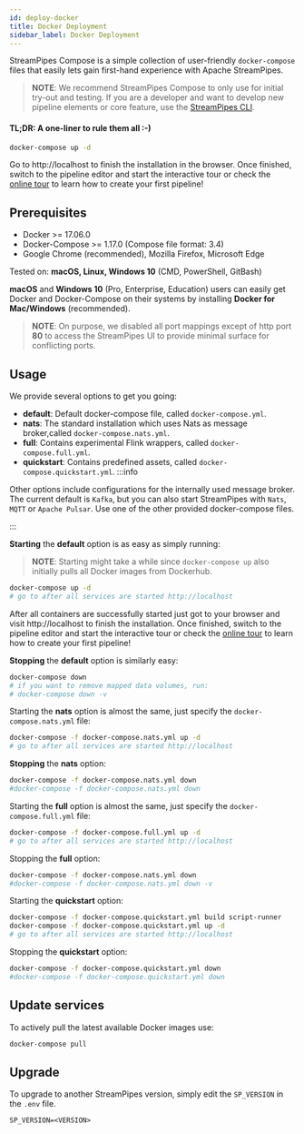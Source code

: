 ```yaml
---
id: deploy-docker
title: Docker Deployment
sidebar_label: Docker Deployment
---
```


StreamPipes Compose is a simple collection of user-friendly `docker-compose` files that easily lets gain first-hand experience with Apache StreamPipes.

> **NOTE**: We recommend StreamPipes Compose to only use for initial try-out and testing. If you are a developer and
> want to develop new pipeline elements or core feature, use the [StreamPipes CLI](06_extend-cli.md).

#### TL;DR: A one-liner to rule them all :-)

```bash
docker-compose up -d
```
Go to http://localhost to finish the installation in the browser. Once finished, switch to the pipeline editor and start the interactive tour or check the [online tour](https://streampipes.apache.org/docs/docs/user-guide-tour/) to learn how to create your first pipeline!

## Prerequisites
* Docker >= 17.06.0
* Docker-Compose >= 1.17.0 (Compose file format: 3.4)
* Google Chrome (recommended), Mozilla Firefox, Microsoft Edge

Tested on: **macOS, Linux, Windows 10** (CMD, PowerShell, GitBash)

**macOS** and **Windows 10** (Pro, Enterprise, Education) users can easily get Docker and Docker-Compose on their systems by installing **Docker for Mac/Windows** (recommended).

> **NOTE**: On purpose, we disabled all port mappings except of http port **80** to access the StreamPipes UI to provide minimal surface for conflicting ports.

## Usage
We provide several options to get you going:

- **default**: Default docker-compose file, called `docker-compose.yml`.
- **nats**: The standard installation which uses Nats as message broker,called `docker-compose.nats.yml`.
- **full**: Contains experimental Flink wrappers, called `docker-compose.full.yml`.
- **quickstart**: Contains predefined assets, called `docker-compose.quickstart.yml`.
:::info

Other options include configurations for the internally used message broker. The current default is `Kafka`, but you can also start StreamPipes with `Nats`, `MQTT` or `Apache Pulsar`.
Use one of the other provided docker-compose files.

:::

**Starting** the **default** option is as easy as simply running:
> **NOTE**: Starting might take a while since `docker-compose up` also initially pulls all Docker images from Dockerhub.

```bash
docker-compose up -d
# go to after all services are started http://localhost
```
After all containers are successfully started just got to your browser and visit http://localhost to finish the installation. Once finished, switch to the pipeline editor and start the interactive tour or check the [online tour](https://streampipes.apache.org/docs/docs/user-guide-tour/) to learn how to create your first pipeline!

**Stopping** the **default** option is similarly easy:
```bash
docker-compose down
# if you want to remove mapped data volumes, run:
# docker-compose down -v
```

Starting the **nats** option is almost the same, just specify the `docker-compose.nats.yml` file:
```bash
docker-compose -f docker-compose.nats.yml up -d
# go to after all services are started http://localhost
```
**Stopping** the **nats** option:
```bash
docker-compose -f docker-compose.nats.yml down
#docker-compose -f docker-compose.nats.yml down
```


Starting the **full** option is almost the same, just specify the `docker-compose.full.yml` file:
```bash
docker-compose -f docker-compose.full.yml up -d
# go to after all services are started http://localhost
```
Stopping the **full** option:
```bash
docker-compose -f docker-compose.nats.yml down
#docker-compose -f docker-compose.nats.yml down -v
```
Starting the **quickstart** option:
```bash
docker-compose -f docker-compose.quickstart.yml build script-runner
docker-compose -f docker-compose.quickstart.yml up -d
# go to after all services are started http://localhost
```
Stopping the **quickstart** option:
```bash
docker-compose -f docker-compose.quickstart.yml down
#docker-compose -f docker-compose.quickstart.yml down
```

## Update services
To actively pull the latest available Docker images use:
```bash
docker-compose pull
```

## Upgrade
To upgrade to another StreamPipes version, simply edit the `SP_VERSION` in the `.env` file.
```
SP_VERSION=<VERSION>
```
